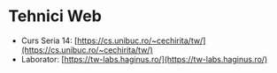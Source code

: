 # Tehnici Web

- Curs Seria 14: [https://cs.unibuc.ro/~cechirita/tw/](https://cs.unibuc.ro/~cechirita/tw/)
- Laborator: [https://tw-labs.haginus.ro/](https://tw-labs.haginus.ro/)